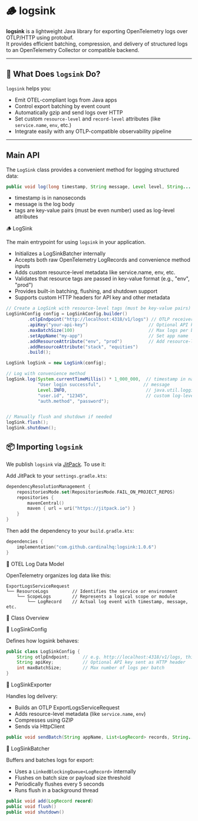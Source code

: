 # 🪵 logsink

**logsink** is a lightweight Java library for exporting OpenTelemetry logs over OTLP/HTTP using protobuf.  
It provides efficient batching, compression, and delivery of structured logs to an OpenTelemetry Collector or compatible backend.

---

## 📖 What Does `logsink` Do?

`logsink` helps you:

- Emit OTEL-compliant logs from Java apps
- Control export batching by event count
- Automatically gzip and send logs over HTTP
- Set custom `resource-level` and `record-level` attributes (like `service.name`, `env`, etc.)
- Integrate easily with any OTLP-compatible observability pipeline

---

## Main API

The `LogSink` class provides a convenient method for logging structured data:

```java
public void log(long timestamp, String message, Level level, String... tags)
```
- timestamp is in nanoseconds
- message is the log body
- tags are key-value pairs (must be even number) used as log-level attributes

🪵 LogSink

The main entrypoint for using `logsink` in your application.
- Initializes a LogSinkBatcher internally
- Accepts both raw OpenTelemetry LogRecords and convenience method inputs
- Adds custom resource-level metadata like service.name, env, etc.
- Validates that resource tags are passed in key-value format (e.g., "env", "prod")
- Provides built-in batching, flushing, and shutdown support
- Supports custom HTTP headers for API key and other metadata

```java
// Create a LogSink with resource-level tags (must be key-value pairs)
LogSinkConfig config = LogSinkConfig.builder()
        .otlpEndpoint("http://localhost:4318/v1/logs") // OTLP receiver endpoint
        .apiKey("your-api-key")                       // Optional API key
        .maxBatchSize(100)                            // Max logs per batch
        .setAppName("my-app")                         // Set app name 
        .addResourceAttribute("env", "prod")          // Add resource-level attributes or tags. These are optional.
        .addResourceAttribute("stack", "equities")                 
        .build();

LogSink logSink = new LogSink(config);

// Log with convenience method
logSink.log(System.currentTimeMillis() * 1_000_000,  // timestamp in nanoseconds
            "User login successful",                // message
            Level.INFO,                              // java.util.logging.Level
            "user.id", "12345",                      // custom log-level attributes (tags) optional
            "auth.method", "password");


// Manually flush and shutdown if needed
logSink.flush();
logSink.shutdown(); 
```

## 📦 Importing `logsink`

We publish `logsink` via [JitPack](https://jitpack.io/#cardinalhq/logsink). To use it:

Add JitPack to your `settings.gradle.kts`:

```kotlin
dependencyResolutionManagement {
    repositoriesMode.set(RepositoriesMode.FAIL_ON_PROJECT_REPOS)
    repositories {
        mavenCentral()
        maven { url = uri("https://jitpack.io") }
    }
}
```

Then add the dependency to your `build.gradle.kts`:

```kotlin
dependencies {
    implementation("com.github.cardinalhq:logsink:1.0.6")
}
```

🧱 OTEL Log Data Model

OpenTelemetry organizes log data like this:

```aiignore
ExportLogsServiceRequest
└── ResourceLogs         // Identifies the service or environment
    └── ScopeLogs        // Represents a logical scope or module
        └── LogRecord    // Actual log event with timestamp, message, etc.
```

🧩 Class Overview

🔧 LogSinkConfig

Defines how logsink behaves:

```java
public class LogSinkConfig {
    String otlpEndpoint;     // e.g. http://localhost:4318/v1/logs, this should be the cardinal receiver endpoint
    String apiKey;           // Optional API key sent as HTTP header
    int maxBatchSize;        // Max number of logs per batch
}
```

🔧 LogSinkExporter

Handles log delivery:
- Builds an OTLP ExportLogsServiceRequest
- Adds resource-level metadata (like `service.name`, `env`)
- Compresses using GZIP
- Sends via HttpClient

```java
public void sendBatch(String appName, List<LogRecord> records, String... resourceTags)
```

🔧 LogSinkBatcher

Buffers and batches logs for export:
- Uses a `LinkedBlockingQueue<LogRecord>` internally
- Flushes on batch size or payload size threshold
- Periodically flushes every 5 seconds
- Runs flush in a background thread

```java
public void add(LogRecord record)
public void flush()
public void shutdown()
```


